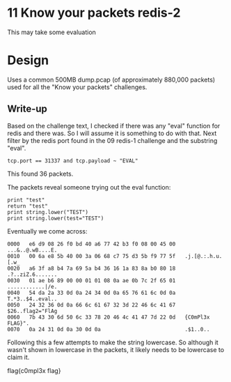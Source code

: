 # 11 Know your packets redis-2

This may take some evaluation

# Design

Uses a common 500MB dump.pcap (of approximately 880,000 packets) used for all
the "Know your packets" challenges.

## Write-up
Based on the challenge text, I checked if there was any "eval" function for redis and there was. So I will assume it is something to do with that. Next filter by the redis port found in the 09 redis-1 challenge and the substring "eval".

```
tcp.port == 31337 and tcp.payload ~ "EVAL"
```

This found 36 packets.

The packets reveal someone trying out the eval function:

```
print "test"
return "test"
print string.lower("TEST")
print string.lower(test="TEST")
```

Eventually we come across:

```
0000   e6 d9 08 26 f0 bd 40 a6 77 42 b3 f0 08 00 45 00   ...&..@.wB....E.
0010   00 6a e8 5b 40 00 3a 06 68 c7 75 d3 5b f9 77 5f   .j.[@.:.h.u.[.w_
0020   a6 3f a8 b4 7a 69 5a b4 36 16 1a 83 8a b0 80 18   .?..ziZ.6.......
0030   01 ae b6 89 00 00 01 01 08 0a ae 0b 7c 2f 65 01   ............|/e.
0040   54 da 2a 33 0d 0a 24 34 0d 0a 65 76 61 6c 0d 0a   T.*3..$4..eval..
0050   24 32 36 0d 0a 66 6c 61 67 32 3d 22 46 6c 41 67   $26..flag2="FlAg
0060   7b 43 30 6d 50 6c 33 78 20 46 4c 41 47 7d 22 0d   {C0mPl3x FLAG}".
0070   0a 24 31 0d 0a 30 0d 0a                           .$1..0..
```

Following this a few attempts to make the string lowercase. So although it
wasn't shown in lowercase in the packets, it likely needs to be lowercase to
claim it.

flag{c0mpl3x flag}
